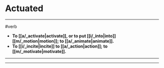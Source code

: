 # Actuated
---
#verb
- **To [[a/_activate|activate]], or to put [[i/_into|into]] [[m/_motion|motion]]; to [[a/_animate|animate]].**
- **To [[i/_incite|incite]] to [[a/_action|action]]; to [[m/_motivate|motivate]].**
---
---
